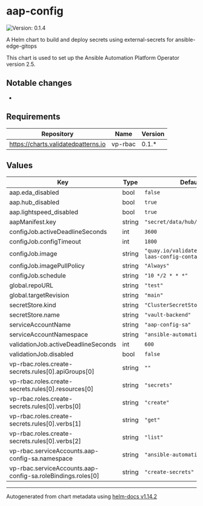 # aap-config

![Version: 0.1.4](https://img.shields.io/badge/Version-0.1.4-informational?style=flat-square)

A Helm chart to build and deploy secrets using external-secrets for ansible-edge-gitops

This chart is used to set up the Ansible Automation Platform Operator version 2.5.

## Notable changes

*

## Requirements

| Repository | Name | Version |
|------------|------|---------|
| https://charts.validatedpatterns.io | vp-rbac | 0.1.* |

## Values

| Key | Type | Default | Description |
|-----|------|---------|-------------|
| aap.eda_disabled | bool | `false` |  |
| aap.hub_disabled | bool | `true` |  |
| aap.lightspeed_disabled | bool | `true` |  |
| aapManifest.key | string | `"secret/data/hub/aap-manifest"` |  |
| configJob.activeDeadlineSeconds | int | `3600` |  |
| configJob.configTimeout | int | `1800` |  |
| configJob.image | string | `"quay.io/validatedpatterns/vp-laas-config-container:latest"` |  |
| configJob.imagePullPolicy | string | `"Always"` |  |
| configJob.schedule | string | `"10 */2 * * *"` |  |
| global.repoURL | string | `"test"` |  |
| global.targetRevision | string | `"main"` |  |
| secretStore.kind | string | `"ClusterSecretStore"` |  |
| secretStore.name | string | `"vault-backend"` |  |
| serviceAccountName | string | `"aap-config-sa"` |  |
| serviceAccountNamespace | string | `"ansible-automation-platform"` |  |
| validationJob.activeDeadlineSeconds | int | `600` |  |
| validationJob.disabled | bool | `false` |  |
| vp-rbac.roles.create-secrets.rules[0].apiGroups[0] | string | `""` |  |
| vp-rbac.roles.create-secrets.rules[0].resources[0] | string | `"secrets"` |  |
| vp-rbac.roles.create-secrets.rules[0].verbs[0] | string | `"create"` |  |
| vp-rbac.roles.create-secrets.rules[0].verbs[1] | string | `"get"` |  |
| vp-rbac.roles.create-secrets.rules[0].verbs[2] | string | `"list"` |  |
| vp-rbac.serviceAccounts.aap-config-sa.namespace | string | `"ansible-automation-platform"` |  |
| vp-rbac.serviceAccounts.aap-config-sa.roleBindings.roles[0] | string | `"create-secrets"` |  |

----------------------------------------------
Autogenerated from chart metadata using [helm-docs v1.14.2](https://github.com/norwoodj/helm-docs/releases/v1.14.2)
